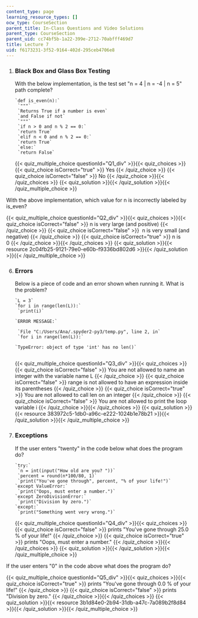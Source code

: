 ```yaml
---
content_type: page
learning_resource_types: []
ocw_type: CourseSection
parent_title: In-Class Questions and Video Solutions
parent_type: CourseSection
parent_uid: cc74bf5b-1a22-399e-2712-70abfff469d7
title: Lecture 7
uid: f6173231-3f52-9164-402d-295ceb4706e8
---
```


1.  ### Black Box and Glass Box Testing
    
      
    
    With the below implementation, is the test set "n = 4 | n = -4 | n = 5" path complete?
    
    ```
    `def is_even(n):`
     `"""` 
     `Returns True if a number is even`
     `and False if not` 
     `"""`
     `if n > 0 and n % 2 == 0:`
     `return True`
     `elif n < 0 and n % 2 == 0:`
     `return True`
     `else:` 
     `return False`
    
    ```
    
    {{< quiz_multiple_choice questionId="Q1_div" >}}{{< quiz_choices >}}{{< quiz_choice isCorrect="true" >}}&nbsp;Yes&nbsp;{{< /quiz_choice >}}
    {{< quiz_choice isCorrect="false" >}}&nbsp;No&nbsp;{{< /quiz_choice >}}{{< /quiz_choices >}}
    {{< quiz_solution >}}{{< /quiz_solution >}}{{< /quiz_multiple_choice >}}
    
  

With the above implementation, which value for n is incorrectly labeled by is\_even?

{{< quiz_multiple_choice questionId="Q2_div" >}}{{< quiz_choices >}}{{< quiz_choice isCorrect="false" >}}&nbsp;n is very large (and positive)&nbsp;{{< /quiz_choice >}}
{{< quiz_choice isCorrect="false" >}}&nbsp; n is very small (and negative)&nbsp;{{< /quiz_choice >}}
{{< quiz_choice isCorrect="true" >}}&nbsp;n is 0&nbsp;{{< /quiz_choice >}}{{< /quiz_choices >}}
{{< quiz_solution >}}{{< resource 2c04fb25-9121-79e0-e60b-f9336bd802d6 >}}{{< /quiz_solution >}}{{< /quiz_multiple_choice >}}

  
  
6.  ### Errors
    
      
    
    Below is a piece of code and an error shown when running it. What is the problem?
    
    ```
    `L = 3`
    `for i in range(len(L)):`
     `print(i)`
    
    `ERROR MESSAGE:`
    
     `File "C:/Users/Ana/.spyder2-py3/temp.py", line 2, in` 
     `for i in range(len(L)):`
    
    `TypeError: object of type 'int' has no len()`
    
    
    ```
    
    {{< quiz_multiple_choice questionId="Q3_div" >}}{{< quiz_choices >}}{{< quiz_choice isCorrect="false" >}}&nbsp;You are not allowed to name an integer with the variable name L&nbsp;{{< /quiz_choice >}}
    {{< quiz_choice isCorrect="false" >}}&nbsp;range is not allowed to have an expression inside its parentheses&nbsp;{{< /quiz_choice >}}
    {{< quiz_choice isCorrect="true" >}}&nbsp;You are not allowed to call len on an integer&nbsp;{{< /quiz_choice >}}
    {{< quiz_choice isCorrect="false" >}}&nbsp;You are not allowed to print the loop variable i&nbsp;{{< /quiz_choice >}}{{< /quiz_choices >}}
    {{< quiz_solution >}}{{< resource 383972c5-1db0-a96c-e222-1024b1e78b21 >}}{{< /quiz_solution >}}{{< /quiz_multiple_choice >}}
  
8.  ### Exceptions
    
    If the user enters "twenty" in the code below what does the program do?
    
    ```
    `try:`
     `n = int(input("How old are you? "))`
     `percent = round(n*100/80, 1)`
     `print("You've gone through", percent, "% of your life!")`
    `except ValueError:`
     `print("Oops, must enter a number.")`
    `except ZeroDivisionError:`
     `print("Division by zero.")`
    `except:`
     `print("Something went very wrong.")`
    
    ```
    
    {{< quiz_multiple_choice questionId="Q4_div" >}}{{< quiz_choices >}}{{< quiz_choice isCorrect="false" >}}&nbsp;prints "You've gone through 25.0 % of your life!"&nbsp;{{< /quiz_choice >}}
    {{< quiz_choice isCorrect="true" >}}&nbsp;prints "Oops, must enter a number."&nbsp;{{< /quiz_choice >}}{{< /quiz_choices >}}
    {{< quiz_solution >}}{{< /quiz_solution >}}{{< /quiz_multiple_choice >}}
    

If the user enters "0" in the code above what does the program do?

{{< quiz_multiple_choice questionId="Q5_div" >}}{{< quiz_choices >}}{{< quiz_choice isCorrect="true" >}}&nbsp;prints "You've gone through 0.0 % of your life!"&nbsp;{{< /quiz_choice >}}
{{< quiz_choice isCorrect="false" >}}&nbsp;prints "Division by zero."&nbsp;{{< /quiz_choice >}}{{< /quiz_choices >}}
{{< quiz_solution >}}{{< resource 3b1d84e0-2b94-31db-a47c-7a089b2f8d84 >}}{{< /quiz_solution >}}{{< /quiz_multiple_choice >}}